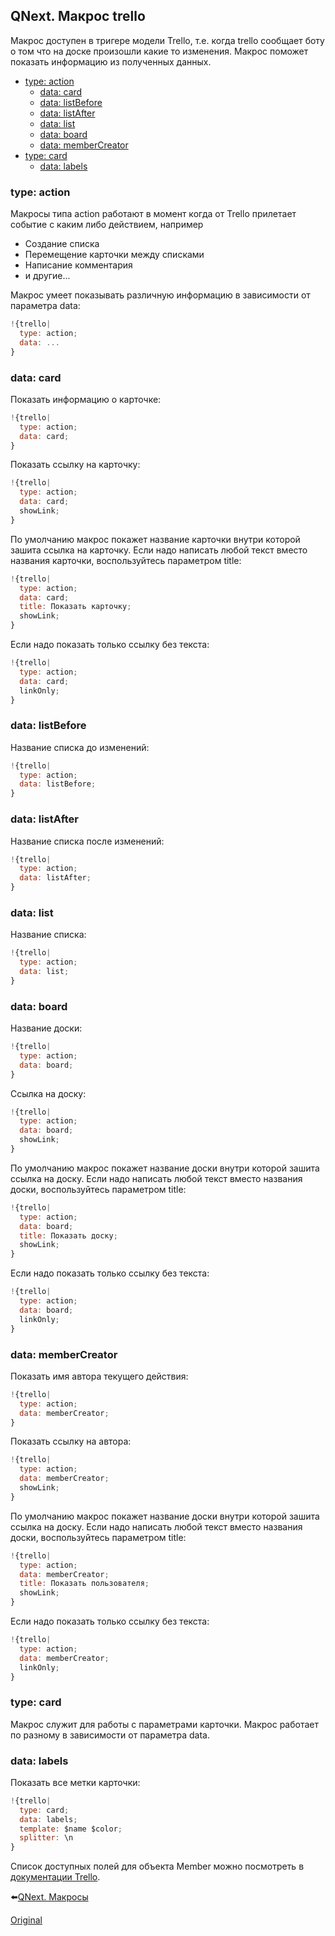 ## QNext. Макрос trello

Макрос доступен в тригере модели Trello, т.е. когда trello сообщает боту о том что на доске произошли какие то изменения. Макрос поможет показать информацию из полученных данных.
* [type: action](#type:-action)
    * [data: card](#data:-card)
    * [data: listBefore](#data:-listbefore)
    * [data: listAfter](#data:-listafter)
    * [data: list](#data:-list)
    * [data: board](#data:-board)
    * [data: memberCreator](#data:-membercreator)
* [type: card](#type:-card)
    * [data: labels](#data:-labels)
### type: action

Макросы типа action работают в момент когда от Trello прилетает событие с каким либо действием, например
 * Создание списка
* Перемещение карточки между списками
* Написание комментария
* и другие...

Макрос умеет показывать различную информацию в зависимости от параметра data:
```js 
!{trello| 
  type: action;
  data: ...
}
```
### data: card

Показать информацию о карточке:
```js 
!{trello|
  type: action;
  data: card;
}
```

Показать ссылку на карточку:
```js 
!{trello|
  type: action;
  data: card;
  showLink;
}
```

По умолчанию макрос покажет название карточки внутри которой зашита ссылка на карточку. Если надо написать любой текст вместо названия карточки, воспользуйтесь параметром title:
```js 
!{trello|
  type: action;
  data: card;
  title: Показать карточку;
  showLink;
}
```

Если надо показать только ссылку без текста:
```js 
!{trello|
  type: action;
  data: card;
  linkOnly;
}
```
### data: listBefore

Название списка до изменений:
```js 
!{trello|
  type: action; 
  data: listBefore;
}
```
### data: listAfter

Название списка после изменений:
```js 
!{trello|
  type: action; 
  data: listAfter;
}
```
### data: list

Название списка:
```js 
!{trello|
  type: action; 
  data: list;
}
```
### data: board

Название доски:
```js 
!{trello|
  type: action; 
  data: board;
}
```

Ссылка на доску:
```js 
!{trello|
  type: action; 
  data: board;
  showLink;
}
```

По умолчанию макрос покажет название доски внутри которой зашита ссылка на доску. Если надо написать любой текст вместо названия доски, воспользуйтесь параметром title:
```js 
!{trello|
  type: action; 
  data: board;
  title: Показать доску;
  showLink;
}
```

Если надо показать только ссылку без текста:
```js 
!{trello|
  type: action; 
  data: board;
  linkOnly;
}
```
### data: memberCreator

Показать имя автора текущего действия:
```js 
!{trello|
  type: action; 
  data: memberCreator;
}
```

Показать ссылку  на автора:
```js 
!{trello|
  type: action; 
  data: memberCreator;
  showLink;
}
```

По умолчанию макрос покажет название доски внутри которой зашита ссылка на доску. Если надо написать любой текст вместо названия доски, воспользуйтесь параметром title:
```js 
!{trello|
  type: action; 
  data: memberCreator;
  title: Показать пользователя;
  showLink;
}
```

Если надо показать только ссылку без текста:
```js 
!{trello|
  type: action; 
  data: memberCreator;
  linkOnly;
}
```


### type: card

Макрос служит для работы с параметрами карточки. Макрос работает по разному в зависимости от параметра data.
### data: labels

Показать все метки карточки:
```js 
!{trello|
  type: card;
  data: labels;
  template: $name $color;
  splitter: \n
}
```

Список доступных полей для объекта Member можно посмотреть в [документации Trello](/docs-test/admin/trello-about).


⬅️[QNext. Макросы](/docs-test/macros)

  
[Original](https://telegra.ph/QNext-Makros-trello-02-20)
